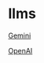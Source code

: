 # llms

[Gemini](https://ai.google.dev/gemini-api/docs/models)

[OpenAI](https://platform.openai.com/docs/models)
